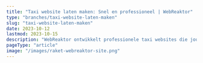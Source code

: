```yaml
---
title: "Taxi website laten maken: Snel en professioneel | WebReaktor"
type: "branches/taxi-website-laten-maken"
slug: "taxi-website-laten-maken"
date: 2023-10-12
lastmod: 2023-10-15
description: "WebReaktor ontwikkelt professionele taxi websites die jouw service onderscheiden en meer klanten aantrekken. Ontdek het verschil!"
pageType: "article"
image: "/images/raket-webreaktor-site.png"
---
```



